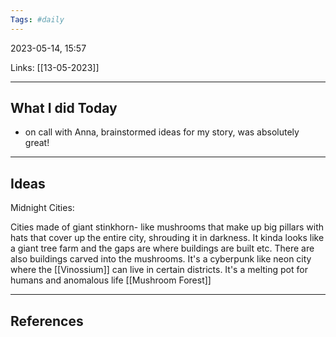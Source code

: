 ```yaml
---
Tags: #daily
---
```


2023-05-14, 15:57

Links: [[13-05-2023]]


---
## What I did Today

- on call with Anna, brainstormed ideas for my story, was absolutely great!

--- 
## Ideas

Midnight Cities:

Cities made of giant stinkhorn- like mushrooms that make up big pillars with hats that cover up the entire city, shrouding it in darkness. It kinda looks like a giant tree farm and the gaps are where buildings are built etc. There are also buildings carved into the mushrooms. It's a cyberpunk like neon city where the [[Vinossium]] can live in certain districts. It's a melting pot for humans and anomalous life [[Mushroom Forest]]

---
## References